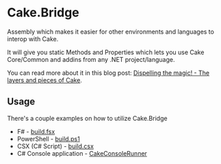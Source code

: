 # Cake.Bridge
Assembly which makes it easier for other environments and languages to interop with Cake.

It will give you static Methods and Properties which lets you use Cake Core/Common and addins from any .NET project/language.

You can read more about it in this blog post: [Dispelling the magic! - The layers and pieces of Cake](https://medium.com/hackernoon/dispelling-the-magic-6dc0fdfe476c).

## Usage

There's a couple examples on how to utilize Cake.Bridge

- F# - [build.fsx](https://github.com/devlead/FsxPoC/blob/master/build.fsx)
- PowerShell - [build.ps1](https://github.com/devlead/PsPoC/blob/master/build.ps1)
- CSX (C# Script) - [build.csx](https://github.com/devlead/Cake.Bridge/blob/master/build.csx)
- C# Console application - [CakeConsoleRunner](https://github.com/devlead/Cake.Bridge/tree/master/src/CakeConsoleRunner)

